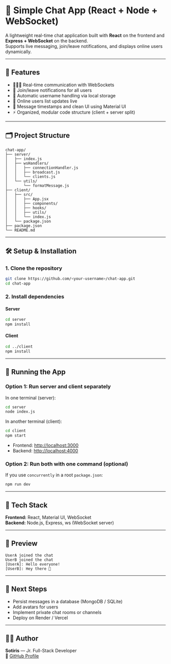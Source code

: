 
# 💬 Simple Chat App (React + Node + WebSocket)

A lightweight real-time chat application built with **React** on the frontend and **Express + WebSocket** on the backend.  
Supports live messaging, join/leave notifications, and displays online users dynamically.

---

## 🚀 Features

- 🧑‍🤝‍🧑 Real-time communication with WebSockets  
- 🔔 Join/leave notifications for all users  
- 🧠 Automatic username handling via local storage  
- 👀 Online users list updates live  
- 💬 Message timestamps and clean UI using Material UI  
- ⚡ Organized, modular code structure (client + server split)

---

## 🗂️ Project Structure

```
chat-app/
├── server/
│   ├── index.js
│   ├── wsHandlers/
│   │   ├── connectionHandler.js
│   │   ├── broadcast.js
│   │   └── clients.js
│   └── utils/
│       └── formatMessage.js
├── client/
│   ├── src/
│   │   ├── App.jsx
│   │   ├── components/
│   │   ├── hooks/
│   │   ├── utils/
│   │   └── index.js
│   └── package.json
├── package.json
└── README.md
```

---

## 🛠️ Setup & Installation

### 1. Clone the repository

```bash
git clone https://github.com/<your-username>/chat-app.git
cd chat-app
```

### 2. Install dependencies

#### Server

```bash
cd server
npm install
```

#### Client

```bash
cd ../client
npm install
```

---

## 🏃 Running the App

### Option 1: Run server and client separately

In one terminal (server):

```bash
cd server
node index.js
```

In another terminal (client):

```bash
cd client
npm start
```

- Frontend: [http://localhost:3000](http://localhost:3000)  
- Backend: [http://localhost:4000](http://localhost:4000)  

### Option 2: Run both with one command (optional)

If you use `concurrently` in a root `package.json`:

```bash
npm run dev
```

---

## 🧩 Tech Stack

**Frontend:** React, Material UI, WebSocket  
**Backend:** Node.js, Express, ws (WebSocket server)

---

## 📸 Preview

```text
UserA joined the chat
UserB joined the chat
[UserA]: Hello everyone!
[UserB]: Hey there 👋
```

---

## 🧠 Next Steps

- Persist messages in a database (MongoDB / SQLite)  
- Add avatars for users  
- Implement private chat rooms or channels  
- Deploy on Render / Vercel

---

## 🧑‍💻 Author

**Sotiris** — Jr. Full-Stack Developer  
💼 [GitHub Profile](https://github.com/<your-username>)
